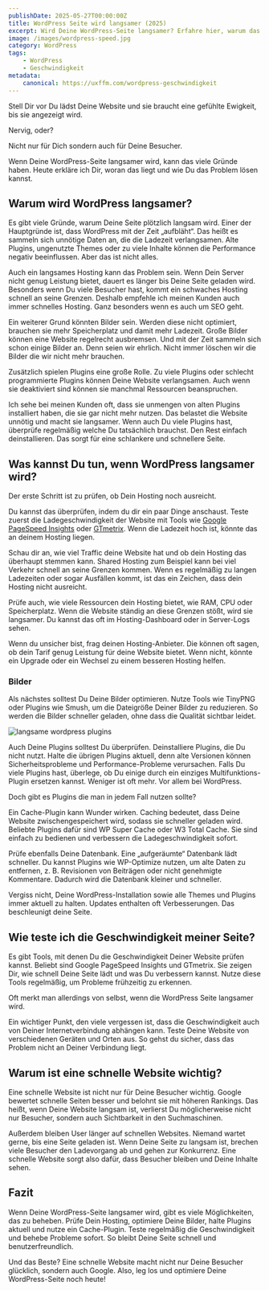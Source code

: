 ```yaml
---
publishDate: 2025-05-27T00:00:00Z
title: WordPress Seite wird langsamer (2025)
excerpt: Wird Deine WordPress-Seite langsamer? Erfahre hier, warum das passiert und wie Du die Geschwindigkeit wieder verbessern kannst. Schnelle Webseiten sind wichtig für User und SEO.
image: /images/wordpress-speed.jpg
category: WordPress
tags:
    - WordPress
    - Geschwindigkeit
metadata:
    canonical: https://uxffm.com/wordpress-geschwindigkeit
---
```



Stell Dir vor Du lädst Deine Website und sie braucht eine gefühlte Ewigkeit, bis sie angezeigt wird. 

Nervig, oder? 

Nicht nur für Dich sondern auch für Deine Besucher. 

Wenn Deine WordPress-Seite langsamer wird, kann das viele Gründe haben. Heute erkläre ich Dir, woran das liegt und wie Du das Problem lösen kannst.

## Warum wird WordPress langsamer?

Es gibt viele Gründe, warum Deine Seite plötzlich langsam wird. Einer der Hauptgründe ist, dass WordPress mit der Zeit „aufbläht“. Das heißt es sammeln sich unnötige Daten an, die die Ladezeit verlangsamen. Alte Plugins, ungenutzte Themes oder zu viele Inhalte können die Performance negativ beeinflussen. Aber das ist nicht alles.

Auch ein langsames Hosting kann das Problem sein. Wenn Dein Server nicht genug Leistung bietet, dauert es länger bis Deine Seite geladen wird. Besonders wenn Du viele Besucher hast, kommt ein schwaches Hosting schnell an seine Grenzen. Deshalb empfehle ich meinen Kunden auch immer schnelles Hosting. Ganz besonders wenn es auch um SEO geht.

Ein weiterer Grund könnten Bilder sein. Werden diese nicht optimiert, brauchen sie mehr Speicherplatz und damit mehr Ladezeit. Große Bilder können eine Website regelrecht ausbremsen. Und mit der Zeit sammeln sich schon einige Bilder an. Denn seien wir ehrlich. Nicht immer löschen wir die Bilder die wir nicht mehr brauchen.

Zusätzlich spielen Plugins eine große Rolle. Zu viele Plugins oder schlecht programmierte Plugins können Deine Website verlangsamen. Auch wenn sie deaktiviert sind können sie manchmal Ressourcen beanspruchen. 

Ich sehe bei meinen Kunden oft, dass sie unmengen von alten Plugins installiert haben, die sie gar nicht mehr nutzen. Das belastet die Website unnötig und macht sie langsamer. Wenn auch Du viele Plugins hast, überprüfe regelmäßig welche Du tatsächlich brauchst. Den Rest einfach deinstallieren. Das sorgt für eine schlankere und schnellere Seite.


## Was kannst Du tun, wenn WordPress langsamer wird?

Der erste Schritt ist zu prüfen, ob Dein Hosting noch ausreicht. 

Du kannst das überprüfen, indem du dir ein paar Dinge anschaust. Teste zuerst die Ladegeschwindigkeit der Website mit Tools wie [Google PageSpeed Insights](https://pagespeed.web.dev/) oder [GTmetrix](https://gtmetrix.com/). Wenn die Ladezeit hoch ist, könnte das an deinem Hosting liegen.

Schau dir an, wie viel Traffic deine Website hat und ob dein Hosting das überhaupt stemmen kann. Shared Hosting zum Beispiel kann bei viel Verkehr schnell an seine Grenzen kommen. Wenn es regelmäßig zu langen Ladezeiten oder sogar Ausfällen kommt, ist das ein Zeichen, dass dein Hosting nicht ausreicht.

Prüfe auch, wie viele Ressourcen dein Hosting bietet, wie RAM, CPU oder Speicherplatz. Wenn die Website ständig an diese Grenzen stößt, wird sie langsamer. Du kannst das oft im Hosting-Dashboard oder in Server-Logs sehen.

Wenn du unsicher bist, frag deinen Hosting-Anbieter. Die können oft sagen, ob dein Tarif genug Leistung für deine Website bietet. Wenn nicht, könnte ein Upgrade oder ein Wechsel zu einem besseren Hosting helfen.


### Bilder

Als nächstes solltest Du Deine Bilder optimieren. Nutze Tools wie TinyPNG oder Plugins wie Smush, um die Dateigröße Deiner Bilder zu reduzieren. So werden die Bilder schneller geladen, ohne dass die Qualität sichtbar leidet.

<img src="/images/langsame-wordpress-plugins.jpg" alt="langsame wordpress plugins">

Auch Deine Plugins solltest Du überprüfen. Deinstalliere Plugins, die Du nicht nutzt. Halte die übrigen Plugins aktuell, denn alte Versionen können Sicherheitsprobleme und Performance-Probleme verursachen. Falls Du viele Plugins hast, überlege, ob Du einige durch ein einziges Multifunktions-Plugin ersetzen kannst. Weniger ist oft mehr. Vor allem bei WordPress.

Doch gibt es Plugins die man in jedem Fall nutzen sollte?

Ein Cache-Plugin kann Wunder wirken. Caching bedeutet, dass Deine Website zwischengespeichert wird, sodass sie schneller geladen wird. Beliebte Plugins dafür sind WP Super Cache oder W3 Total Cache. Sie sind einfach zu bedienen und verbessern die Ladegeschwindigkeit sofort.

Prüfe ebenfalls Deine Datenbank. Eine „aufgeräumte“ Datenbank lädt schneller. Du kannst Plugins wie WP-Optimize nutzen, um alte Daten zu entfernen, z. B. Revisionen von Beiträgen oder nicht genehmigte Kommentare. Dadurch wird die Datenbank kleiner und schneller.

Vergiss nicht, Deine WordPress-Installation sowie alle Themes und Plugins immer aktuell zu halten. Updates enthalten oft Verbesserungen. Das beschleunigt deine Seite.

## Wie teste ich die Geschwindigkeit meiner Seite?

Es gibt Tools, mit denen Du die Geschwindigkeit Deiner Website prüfen kannst. Beliebt sind Google PageSpeed Insights und GTmetrix. Sie zeigen Dir, wie schnell Deine Seite lädt und was Du verbessern kannst. Nutze diese Tools regelmäßig, um Probleme frühzeitig zu erkennen.

Oft merkt man allerdings von selbst, wenn die WordPress Seite langsamer wird.

Ein wichtiger Punkt, den viele vergessen ist, dass die Geschwindigkeit auch von Deiner Internetverbindung abhängen kann. Teste Deine Website von verschiedenen Geräten und Orten aus. So gehst du sicher, dass das Problem nicht an Deiner Verbindung liegt.

## Warum ist eine schnelle Website wichtig?

Eine schnelle Website ist nicht nur für Deine Besucher wichtig. Google bewertet schnelle Seiten besser und belohnt sie mit höheren Rankings. Das heißt, wenn Deine Website langsam ist, verlierst Du möglicherweise nicht nur Besucher, sondern auch Sichtbarkeit in den Suchmaschinen.

Außerdem bleiben User länger auf schnellen Websites. Niemand wartet gerne, bis eine Seite geladen ist. Wenn Deine Seite zu langsam ist, brechen viele Besucher den Ladevorgang ab und gehen zur Konkurrenz. Eine schnelle Website sorgt also dafür, dass Besucher bleiben und Deine Inhalte sehen.

## Fazit

Wenn Deine WordPress-Seite langsamer wird, gibt es viele Möglichkeiten, das zu beheben. Prüfe Dein Hosting, optimiere Deine Bilder, halte Plugins aktuell und nutze ein Cache-Plugin. Teste regelmäßig die Geschwindigkeit und behebe Probleme sofort. So bleibt Deine Seite schnell und benutzerfreundlich.

Und das Beste? Eine schnelle Website macht nicht nur Deine Besucher glücklich, sondern auch Google. Also, leg los und optimiere Deine WordPress-Seite noch heute!
